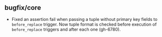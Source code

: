 ## bugfix/core

* Fixed an assertion fail when passing a tuple without primary key fields
  to `before_replace` trigger. Now tuple format is checked before execution
  of `before_replace` triggers and after each one (gh-6780).
